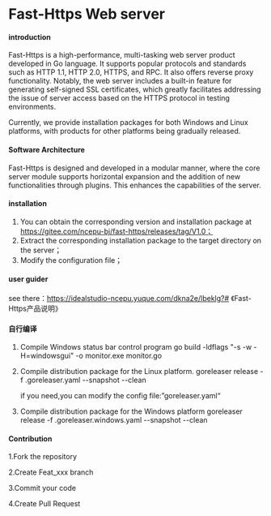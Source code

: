 # Fast-Https Web server

#### introduction
Fast-Https is a high-performance, multi-tasking web server product developed in Go language. It supports popular protocols and standards such as HTTP 1.1, HTTP 2.0, HTTPS, and RPC. It also offers reverse proxy functionality. Notably, the web server includes a built-in feature for generating self-signed SSL certificates, which greatly facilitates addressing the issue of server access based on the HTTPS protocol in testing environments.

Currently, we provide installation packages for both Windows and Linux platforms, with products for other platforms being gradually released.

#### Software Architecture
Fast-Https is designed and developed in a modular manner, where the core server module supports horizontal expansion and the addition of new functionalities through plugins. This enhances the capabilities of the server.

#### installation
1. You can obtain the corresponding version and installation package at https://gitee.com/ncepu-bj/fast-https/releases/tag/V1.0；
2. Extract the corresponding installation package to the target directory on the server；
3. Modify the configuration file；

#### user guider
see there：https://idealstudio-ncepu.yuque.com/dkna2e/lbeklg?# 《Fast-Https产品说明》

#### 自行编译
1. Compile Windows status bar control program
   go build -ldflags "-s -w -H=windowsgui" -o monitor.exe monitor.go

2. Compile distribution package for the Linux platform.
   goreleaser release -f .goreleaser.yaml --snapshot --clean

   if you need,you can modify the config file:”goreleaser.yaml“

3. Compile distribution package for the Windows platform
   goreleaser release -f .goreleaser.windows.yaml --snapshot --clean


#### Contribution
1.Fork the repository

2.Create Feat_xxx branch

3.Commit your code

4.Create Pull Request

